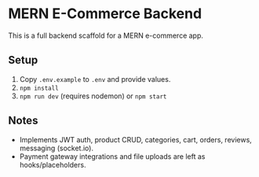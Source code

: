 # MERN E-Commerce Backend

This is a full backend scaffold for a MERN e-commerce app.

## Setup
1. Copy `.env.example` to `.env` and provide values.
2. `npm install`
3. `npm run dev` (requires nodemon) or `npm start`

## Notes
- Implements JWT auth, product CRUD, categories, cart, orders, reviews, messaging (socket.io).
- Payment gateway integrations and file uploads are left as hooks/placeholders.
